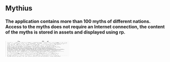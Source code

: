 <h2>Mythius</h2>
<h4>The application contains more than 100 myths of different nations. Access to the myths does not require an Internet connection, the content of the myths is stored in assets and displayed using rp.</h4>

<img src="https://github.com/CptNeckman/MythProject/blob/master/mythius1.jpg" width="200" height="50"/>
